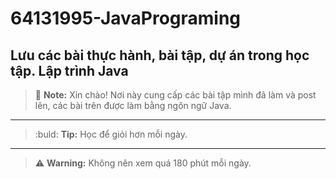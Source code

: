 # 64131995-JavaPrograming

Lưu các bài thực hành, bài tập, dự án trong học tập. Lập trình Java
---

> :memo: **Note:** Xin chào! Nơi này cung cấp các bài tập mình đã làm và post lên, các bài trên được làm bằng ngôn ngữ Java.
---
> :buld: **Tip:** Học để giỏi hơn mỗi ngày.
---
> :warning: **Warning:** Không nên xem quá 180 phút mỗi ngày.
